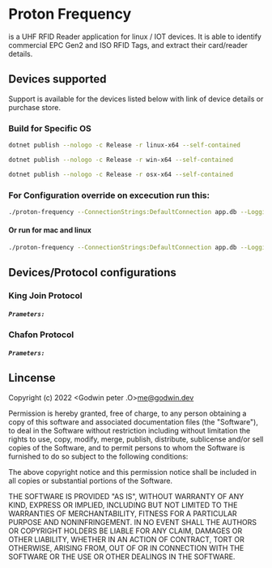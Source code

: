 # Proton Frequency

is a UHF RFID Reader application for linux / IOT devices. It is able to identify commercial EPC Gen2 and ISO RFID Tags, and extract their card/reader details.

## Devices supported

Support is available for the devices listed below with link of device details or purchase store.

### Build for Specific OS

```bash
dotnet publish --nologo -c Release -r linux-x64 --self-contained
```

```bash
dotnet publish --nologo -c Release -r win-x64 --self-contained
```

```bash
dotnet publish --nologo -c Release -r osx-x64 --self-contained
```

### For Configuration override on excecution run this:

```bash
./proton-frequency --ConnectionStrings:DefaultConnection app.db --Logging:Enabled True --Logging:LogLevel Info
```

#### Or run for mac and linux

```bash
./proton-frequency --ConnectionStrings:DefaultConnection app.db --Logging:Enabled True --Logging:LogLevel Info
```

## Devices/Protocol configurations

### King Join Protocol

##### `Prameters:`

### Chafon Protocol

##### `Prameters:`

## Lincense

Copyright (c) 2022 <Godwin peter .O>me@godwin.dev

Permission is hereby granted, free of charge, to any person obtaining a copy of this software and
associated documentation files (the "Software"), to deal in the Software without restriction
including without limitation the rights to use, copy, modify, merge, publish, distribute, sublicense
and/or sell copies of the Software, and to permit persons to whom the Software is furnished to do so
subject to the following conditions:

The above copyright notice and this permission notice shall be included in all copies or substantial
portions of the Software.

THE SOFTWARE IS PROVIDED "AS IS", WITHOUT WARRANTY OF ANY KIND, EXPRESS OR IMPLIED, INCLUDING BUT NOT
LIMITED TO THE WARRANTIES OF MERCHANTABILITY, FITNESS FOR A PARTICULAR PURPOSE AND NONINFRINGEMENT.
IN NO EVENT SHALL THE AUTHORS OR COPYRIGHT HOLDERS BE LIABLE FOR ANY CLAIM, DAMAGES OR OTHER
LIABILITY, WHETHER IN AN ACTION OF CONTRACT, TORT OR OTHERWISE, ARISING FROM, OUT OF OR IN CONNECTION
WITH THE SOFTWARE OR THE USE OR OTHER DEALINGS IN THE SOFTWARE.
